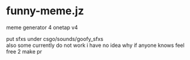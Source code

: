 # funny-meme.jz
meme generator 4 onetap v4 

put sfxs under csgo/sounds/goofy_sfxs  
also some currently do not work i have no idea why if anyone knows feel free 2 make pr
